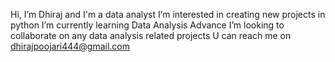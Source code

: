Hi, I’m Dhiraj and I'm a data analyst
I’m interested in creating new projects in python
I’m currently learning Data Analysis Advance
I’m looking to collaborate on any data analysis related projects
U can reach me on dhirajpoojari444@gmail.com
